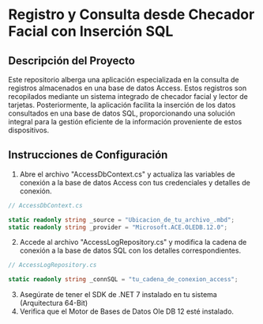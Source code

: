 # Registro y Consulta desde Checador Facial con Inserción SQL

## Descripción del Proyecto

Este repositorio alberga una aplicación especializada en la consulta de registros almacenados en una base de datos Access. Estos registros son recopilados mediante un sistema integrado de checador facial y lector de tarjetas. Posteriormente, la aplicación facilita la inserción de los datos consultados en una base de datos SQL, proporcionando una solución integral para la gestión eficiente de la información proveniente de estos dispositivos.

## Instrucciones de Configuración

1. Abre el archivo "AccessDbContext.cs" y actualiza las variables de conexión a la base de datos Access con tus credenciales y detalles de conexión.

```csharp
// AccessDbContext.cs

static readonly string _source = "Ubicacion_de_tu_archivo_.mbd";
static readonly string _provider = "Microsoft.ACE.OLEDB.12.0";
```

2. Accede al archivo "AccessLogRepository.cs" y modifica la cadena de conexión a la base de datos SQL con los detalles correspondientes.

```csharp
// AccessLogRepository.cs

static readonly string _connSQL = "tu_cadena_de_conexion_access";
```
3. Asegúrate de tener el SDK de .NET 7 instalado en tu sistema (Arquitectura 64-Bit)
4. Verifica que el Motor de Bases de Datos Ole DB 12 esté instalado.
